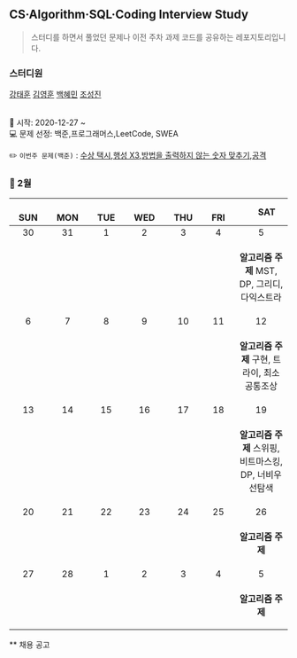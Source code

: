 ## CS·Algorithm·SQL·Coding Interview Study
<blockquote>스터디를 하면서 풀었던 문제나 이전 주차 과제 코드를 공유하는 레포지토리입니다.</blockquote>

### 스터디원

[강태훈](https://github.com/shuttlecock0) [김영훈](https://github.com/kim0hoon) [백혜민](https://github.com/HyeminBaek) [조성진](https://github.com/noel7781)

<br> 📌 시작: 2020-12-27 ~
<br> 💻 문제 선정: 백준,프로그래머스,LeetCode, SWEA

✏️ `이번주 문제(백준)` : [수상 택시](https://www.acmicpc.net/problem/2836),[행성 X3](https://www.acmicpc.net/problem/2830),[방법을 출력하지 않는 숫자 맞추기](https://www.acmicpc.net/problem/13392),[공격](https://www.acmicpc.net/problem/1430)

<h3> 📅 2월 </h3>

|　  SUN　  |　  MON　  |　  TUE　  |　  WED　  |　  THU　  |　  FRI　  |　  SAT　  |
|:---:|:---:|:---:|:---:|:---:|:---:|:---:|
|   30   |   31   |   1   |   2   |   3   |   4   |   5   |
|||||||<p><b>알고리즘 주제</b> MST, DP, 그리디, 다익스트라</p>|
|   6   |   7   |   8   |   9   |   10   |   11   |   12   |
|||||||<p><b>알고리즘 주제</b> 구현, 트라이, 최소공통조상</p>|
|   13   |   14   |   15   |   16   |   17   |   18   |   19   |
|||||||<p><b>알고리즘 주제</b> 스위핑, 비트마스킹, DP, 너비우선탐색 </p>|
|   20   |   21   |   22   |   23   |   24   |   25   |   26   |
|||||||<p><b>알고리즘 주제</b>  </p>|
|   27   |   28   |   1   |   2   |   3   |   4   |   5   |
|||||||<p><b>알고리즘 주제</b> </p>|


** 채용 공고
